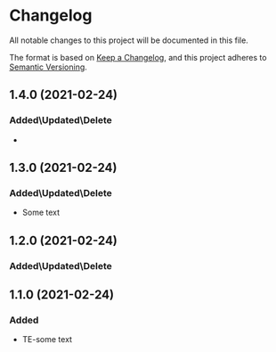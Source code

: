 # Changelog
All notable changes to this project will be documented in this file.
 
The format is based on [Keep a Changelog](https://keepachangelog.com/en/1.0.0/),
and this project adheres to [Semantic Versioning](https://semver.org/spec/v2.0.0.html).

## 1.4.0 (2021-02-24)
### Added\Updated\Delete 
- 

## 1.3.0 (2021-02-24)
### Added\Updated\Delete 
- Some text

## 1.2.0 (2021-02-24)
### Added\Updated\Delete 

## 1.1.0 (2021-02-24)
### Added
- TE-some text